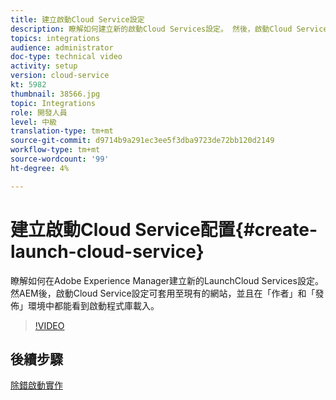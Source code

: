 ```yaml
---
title: 建立啟動Cloud Service設定
description: 瞭解如何建立新的啟動Cloud Services設定。 然後，啟動Cloud Service設定可套用至現有的網站，而且在「作者」和「發佈」環境中都可看到啟動程式庫載入。
topics: integrations
audience: administrator
doc-type: technical video
activity: setup
version: cloud-service
kt: 5982
thumbnail: 38566.jpg
topic: Integrations
role: 開發人員
level: 中級
translation-type: tm+mt
source-git-commit: d9714b9a291ec3ee5f3dba9723de72bb120d2149
workflow-type: tm+mt
source-wordcount: '99'
ht-degree: 4%

---
```



# 建立啟動Cloud Service配置{#create-launch-cloud-service}

瞭解如何在Adobe Experience Manager建立新的LaunchCloud Services設定。 然AEM後，啟動Cloud Service設定可套用至現有的網站，並且在「作者」和「發佈」環境中都能看到啟動程式庫載入。

>[!VIDEO](https://video.tv.adobe.com/v/38566?quality=12&learn=on)

## 後續步驟

[除錯啟動實作](debug-launch-implementation.md)
